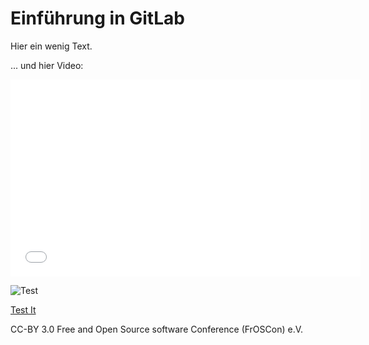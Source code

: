 # Einführung in GitLab

Hier ein wenig Text.

... und hier Video:

<iframe width="560" height="315" scrolling="no" src="//av.tib.eu/player/32414" frameborder="0" allowfullscreen></iframe>

![Test](https://doi.org/10.5446/32414#t=25:29,27:00)

[Test It](https://doi.org/10.5446/32414#t=25:29,27:00)

CC-BY 3.0 Free and Open Source software Conference (FrOSCon) e.V.
